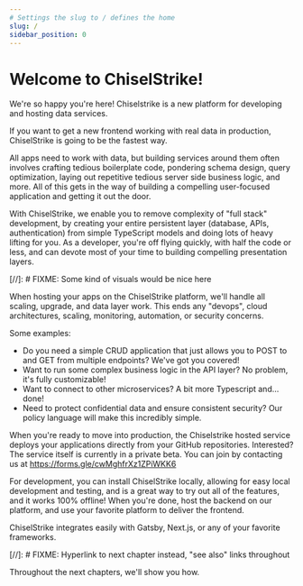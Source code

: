 ```yaml
---
# Settings the slug to / defines the home
slug: /
sidebar_position: 0
---
```

# Welcome to ChiselStrike!

We're so happy you're here! Chiselstrike is a new platform for developing and hosting data services.

If you want to get a new frontend working with real data in production, ChiselStrike is going to be the fastest way.

All apps need to work with data, but building services around them often involves crafting tedious boilerplate
code, pondering schema design, query optimization, laying out repetitive tedious server side business logic, and more. 
All of this gets in the way of building a compelling user-focused application and getting it out the door. 

With ChiselStrike, we enable you to remove complexity of "full stack" development, by creating your entire persistent layer 
(database, APIs, authentication) from simple TypeScript models and doing lots of heavy lifting for you. 
As a developer, you're off flying quickly, with half the code or less, and can devote most of your time to building compelling presentation layers.

[//]: # FIXME: Some kind of visuals would be nice here

When hosting your apps on the ChiselStrike platform, we'll handle all scaling, upgrade, and data layer work.  This ends any "devops", 
cloud architectures, scaling, monitoring, automation, or security concerns.

Some examples:

* Do you need a simple CRUD application that just allows you to POST to and GET from multiple endpoints? We've got you covered!
* Want to run some complex business logic in the API layer? No problem, it's fully customizable!
* Want to connect to other microservices? A bit more Typescript and... done!
* Need to protect confidential data and ensure consistent security? Our policy language will make this incredibly simple.

When you're ready to move into production, the Chiselstrike hosted service deploys your applications directly from your GitHub repositories.
Interested? The service itself is currently in a private beta. You can join by contacting us at
https://forms.gle/cwMghfrXz1ZPiWKK6

For development, you can install ChiselStrike locally, allowing for easy local development and testing, and is a great way
to try out all of the features, and it works 100% offline!  When  you're done, host the backend on our platform, and
use your favorite platform to deliver the frontend.

ChiselStrike integrates easily with Gatsby, Next.js, or any of your favorite frameworks.

[//]: # FIXME: Hyperlink to next chapter instead, "see also" links throughout

Throughout the next chapters, we'll show you how.

